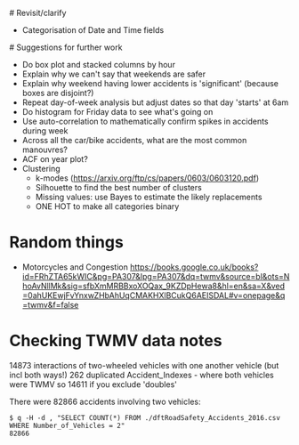 # Revisit/clarify

- Categorisation of Date and Time fields

# Suggestions for further work

- Do box plot and stacked columns by hour
- Explain why we can't say that weekends are safer
- Explain why weekend having lower accidents is 'significant' (because boxes are disjoint?)
- Repeat day-of-week analysis but adjust dates so that day 'starts' at 6am
- Do histogram for Friday data to see what's going on
- Use auto-correlation to mathematically confirm spikes in accidents during week
- Across all the car/bike accidents, what are the most common manouvres?
- ACF on year plot?
- Clustering
  - k-modes (https://arxiv.org/ftp/cs/papers/0603/0603120.pdf)
  - Silhouette to find the best number of clusters
  - Missing values: use Bayes to estimate the likely replacements
  - ONE HOT to make all categories binary

# Random things

- Motorcycles and Congestion
  https://books.google.co.uk/books?id=FRhZTA65kWIC&pg=PA307&lpg=PA307&dq=twmv&source=bl&ots=NhoAvNllMk&sig=sfbXmMRBBxoXOQax_9KZDpHewa8&hl=en&sa=X&ved=0ahUKEwjFvYnxwZHbAhUqCMAKHXlBCukQ6AEISDAL#v=onepage&q=twmv&f=false


# Checking TWMV data notes

14873 interactions of two-wheeled vehicles with one another vehicle (but incl both ways!)
262 duplicated Accident_Indexes - where both vehicles were TWMV
so 14611 if you exclude 'doubles'

There were 82866 accidents involving two vehicles:

```
$ q -H -d , "SELECT COUNT(*) FROM ./dftRoadSafety_Accidents_2016.csv WHERE Number_of_Vehicles = 2"
82866
```
